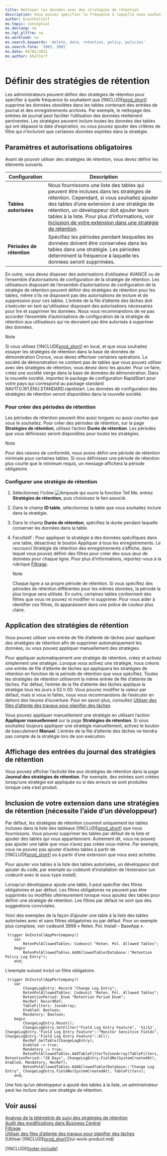 ```yaml
---
title: Nettoyer les données avec des stratégies de rétention
description: Vous pouvez spécifier la fréquence à laquelle vous souhaitez supprimer certains types de données.
author: brentholtorf
ms.topic: conceptual
ms.devlang: na
ms.tgt_pltfrm: na
ms.workload: na
ms.search.keywords: 'delete, data, retention, policy, policies'
ms.search.form: '3903, 3901'
ms.date: 04/01/2021
ms.author: bholtorf
---
```

# Définir des stratégies de rétention
Les administrateurs peuvent définir des stratégies de rétention pour spécifier à quelle fréquence ils souhaitent que [!INCLUDE[prod_short](includes/prod_short.md)] supprime les données obsolètes dans les tables contenant des entrées de journal et des enregistrements archivés. Par exemple, le nettoyage des entrées de journal peut faciliter l’utilisation des données réellement pertinentes. Les stratégies peuvent inclure toutes les données des tables qui ont dépassé la date d’expiration, ou vous pouvez ajouter des critères de filtre qui n’incluront que certaines données expirées dans la stratégie. 

## Paramètres et autorisations obligatoires
Avant de pouvoir utiliser des stratégies de rétention, vous devez définir les éléments suivants.

|Configuration  |Description  |
|---------|---------|
|**Tables autorisées**     |Nous fournissons une liste des tables qui peuvent être incluses dans les stratégies de rétention. Cependant, si vous souhaitez ajouter des tables d’une extension à une stratégie de rétention, un développeur doit ajouter leurs tables à la liste. Pour plus d’informations, voir [Inclusion de votre extension dans une stratégie de rétention](admin-data-retention-policies.md#including-your-extension-in-a-retention-policy-requires-help-from-a-developer).          |
|**Périodes de rétention**     |Spécifiez les périodes pendant lesquelles les données doivent être conservées dans les tables dans une stratégie. Les périodes déterminent la fréquence à laquelle les données seront supprimées.         |

En outre, vous devez disposer des autorisations d’utilisateur AVANCÉ ou de l’ensemble d’autorisations de configuration de la stratégie de rétention. Les utilisateurs disposant de l’ensemble d’autorisations de configuration de la stratégie de rétention peuvent définir des stratégies de rétention pour les tables, même s’ils ne disposent pas des autorisations de lecture et de suppression pour ces tables. L’entrée de la file d’attente des tâches doit s’exécuter en tant qu’utilisateur disposant des autorisations nécessaires pour lire et supprimer les données. Nous vous recommandons de ne pas accorder l’ensemble d’autorisations de configuration de la stratégie de rétention aux utilisateurs qui ne devraient pas être autorisés à supprimer des données.

> [!NOTE]
> Si vous utilisez [!INCLUDE[prod_short](includes/prod_short.md)] en local, et que vous souhaitez essayer les stratégies de rétention dans la base de données de démonstration Cronus, vous devez effectuer certaines opérations. La société de démonstration ne contient pas de tables que vous pouvez utiliser avec des stratégies de rétention, vous devez donc les ajouter. Pour ce faire, créez une société vierge dans la base de données de démonstration. Dans la nouvelle société, importez le package de configuration RapidStart pour votre pays qui correspond au package standard NAV17.0.W1.ENU.STANDARD.rapidstart. Les données de configuration des stratégies de rétention seront disponibles dans la nouvelle société.

### Pour créer des périodes de rétention
Les périodes de rétention peuvent être aussi longues ou aussi courtes que vous le souhaitez. Pour créer des périodes de rétention, sur la page **Stratégies de rétention**, utilisez l’action **Durée de rétention**. Les périodes que vous définissez seront disponibles pour toutes les stratégies.

> [!NOTE]
> Pour des raisons de conformité, nous avons défini une période de rétention minimale pour certaines tables. Si vous définissez une période de rétention plus courte que le minimum requis, un message affichera la période obligatoire.

### Configurer une stratégie de rétention
1. Sélectionnez l’icône ![Ampoule qui ouvre la fonction Tell Me.](media/ui-search/search_small.png "Dites-moi ce que vous voulez faire") entrez **Stratégies de rétention**, puis choisissez le lien associé.
2. Dans le champ **ID table**, sélectionnez la table que vous souhaitez inclure dans la stratégie.
3. Dans le champ **Durée de rétention**, spécifiez la durée pendant laquelle conserver les données dans la table.
4. Facultatif : Pour appliquer la stratégie à des données spécifiques dans une table, désactivez le bouton Appliquer à tous les enregistrements. Le raccourci Stratégie de rétention des enregistrements s’affiche, dans lequel vous pouvez définir des filtres pour créer des sous-jeux de données pour chaque ligne. Pour plus d’informations, reportez-vous à la rubrique [Filtrage](ui-enter-criteria-filters.md#filtering).

   > [!NOTE]
   > Chaque ligne a sa propre période de rétention. Si vous spécifiez des périodes de rétention différentes pour les mêmes données, la période la plus longue sera utilisée. En outre, certaines tables contiennent des filtres que vous ne pouvez ni modifier ni supprimer. Pour vous aider à identifier ces filtres, ils apparaissent dans une police de couleur plus claire.

## Application des stratégies de rétention
Vous pouvez utiliser une entrée de file d’attente de tâches pour appliquer des stratégies de rétention afin de supprimer automatiquement les données, ou vous pouvez appliquer manuellement des stratégies.

Pour appliquer automatiquement une stratégie de rétention, créez et activez simplement une stratégie. Lorsque vous activez une stratégie, nous créons une entrée de file d’attente de tâches qui appliquera les stratégies de rétention en fonction de la période de rétention que vous spécifiez. Toutes les stratégies de rétention utiliseront la même entrée de file d’attente de tâches. Par défaut, l’entrée de la file d’attente des tâches applique la stratégie tous les jours à 02 h 00. Vous pouvez modifier la valeur par défaut, mais si vous le faites, nous vous recommandons de l’exécuter en dehors des heures d’ouverture. Pour en savoir plus, consultez [Utiliser des files d’attente des travaux pour planifier des tâches](admin-job-queues-schedule-tasks.md). 

Vous pouvez appliquer manuellement une stratégie en utilisant l’action **Appliquer manuellement** sur la page **Stratégies de rétention**. Si vous souhaitez toujours appliquer une stratégie manuellement, activez le bouton de basculement **Manuel**. L’entrée de la file d’attente des tâches ne tiendra pas compte de la stratégie lors de son exécution.

## Affichage des entrées du journal des stratégies de rétention
Vous pouvez afficher l’activité liée aux stratégies de rétention dans la page **Journal des stratégies de rétention**. Par exemple, des entrées sont créées lorsqu’une stratégie est appliquée ou si des erreurs se sont produites lorsque cela s’est produit. 

## Inclusion de votre extension dans une stratégies de rétention (nécessite l’aide d’un développeur)
Par défaut, les stratégies de rétention couvrent uniquement les tables incluses dans la liste des tableaux [!INCLUDE[prod_short](includes/prod_short.md)] que nous fournissons. Vous pouvez supprimer les tables par défaut de la liste et ajouter des tables qui vous appartiennent. Autrement dit, vous ne pouvez pas ajouter une table que vous n’avez pas créée vous-même. Par exemple, vous ne pouvez pas ajouter d’autres tables à partir de [!INCLUDE[prod_short](includes/prod_short.md)] ou à partir d’une extension que vous avez achetée.

Pour ajouter vos tables à la liste des tables autorisées, un développeur doit ajouter du code, par exemple au codeunit d’installation de l’extension (un codeunit avec le sous-type *install*). 

Lorsqu’un développeur ajoute une table, il peut spécifier des filtres obligatoires et par défaut. Les filtres obligatoires ne peuvent pas être supprimés ou modifiés ultérieurement lorsque vous ajoutez des tables pour définir une stratégie de rétention. Les filtres par défaut ne sont que des suggestions conviviales.

Voici des exemples de la façon d’ajouter une table à la liste des tables autorisées avec et sans filtres obligatoires ou par défaut. Pour un exemple plus complexe, voir codeunit 3999 « Reten. Pol. Install – BaseApp ». 

```al
 trigger OnInstallAppPerCompany()
    var
        RetenPolAllowedTables: Codeunit "Reten. Pol. Allowed Tables";
    begin
        RetenPolAllowedTables.AddAllowedTable(Database::"Retention Policy Log Entry");
    end;
```

L’exemple suivant inclut un filtre obligatoire.

```al
 trigger OnInstallAppPerCompany()
    var
        ChangeLogEntry: Record "Change Log Entry";
        RetenPolAllowedTables: Codeunit "Reten. Pol. Allowed Tables";
        RetentionPeriod: Enum "Retention Period Enum";
        RecRef: RecordRef;
        TableFilters: JsonArray;
        Enabled: Boolean;
        Mandatory: Boolean;
    begin
        ChangeLogEntry.Reset();
        ChangeLogEntry.SetFilter("Field Log Entry Feature", '%1|%2', ChangeLogEntry."Field Log Entry Feature"::"Monitor Sensitive Fields", ChangeLogEntry."Field Log Entry Feature"::All);
        RecRef.GetTable(ChangeLogEntry);
        Enabled := true;
        Mandatory := true;
        RetenPolAllowedTables.AddTableFilterToJsonArray(TableFilters, RetentionPeriod::"28 Days", ChangeLogEntry.FieldNo(SystemCreatedAt), Enabled, Mandatory, RecRef);
        RetenPolAllowedTables.AddAllowedTable(Database::"Change Log Entry", ChangeLogEntry.FieldNo(SystemCreatedAt), TableFilters);
    end;
```

Une fois qu’un développeur a ajouté des tables à la liste, un administrateur peut les inclure dans une stratégie de rétention. 

## Voir aussi

[Analyse de la télémétrie de suivi des stratégies de rétention](/dynamics365/business-central/dev-itpro/administration/telemetry-retention-policy-trace)  
[Audit des modifications dans Business Central](across-log-changes.md)  
[Filtrage](ui-enter-criteria-filters.md#filtering)  
[Utiliser des files d’attente des travaux pour planifier des tâches](admin-job-queues-schedule-tasks.md)  
[Utiliser [!INCLUDE[prod_short](includes/prod_short.md)]](ui-work-product.md)  

[!INCLUDE[footer-include](includes/footer-banner.md)]